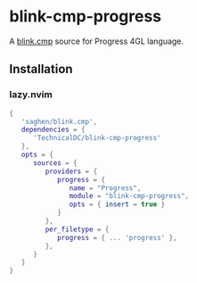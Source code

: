 # blink-cmp-progress

A [blink.cmp](https://github.com/Saghen/blink.cmp) source for Progress 4GL language.

## Installation
### lazy.nvim
```lua
{
   'saghen/blink.cmp',
   dependencies = {
      'TechnicalDC/blink-cmp-progress'
   },
   opts = {
      sources = {
         providers = {
            progress = {
               name = "Progress",
               module = "blink-cmp-progress",
               opts = { insert = true }
            }
         },
         per_filetype = {
            progress = { ... 'progress' },
         },
      }
   }
}
```
